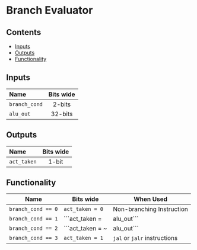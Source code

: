 # Branch Evaluator #


## Contents
* [Inputs](#inputs)
* [Outputs](#outputs)
* [Functionality](#functionality)

## Inputs
|Name|Bits wide|
|:---|:---:|
|```branch_cond```|2-bits|
|```alu_out```|32-bits|

## Outputs
|Name|Bits wide|
|:---|:---:|
|```act_taken```|1-bit|

## Functionality
  |Name|Bits wide|When Used|
  |---|---|---|
  |```branch_cond == 0```|```act_taken = 0```| Non-branching Instruction|
  |```branch_cond == 1```|```act_taken = |alu_out```| ```rs1 < rs2```, ```rs1 != rs2```|
  |```branch_cond == 2```|```act_taken = ~|alu_out```| ```rs1 >= rs2```, ```rs1 = rs2```|
  |```branch_cond == 3```|```act_taken = 1```| ```jal``` or ```jalr``` instructions|
